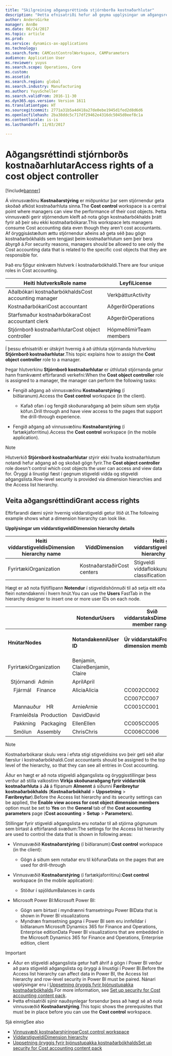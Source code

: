 ```yaml
---
title: "Skilgreining aðgangsréttinda stjórnborða kostnaðarhlutar"
description: "Þetta efnisatriði hefur að geyma upplýsingar um aðgangsréttindi fyrir stjórnborð kostnaðarhlutar."
author: AndersGirke
manager: AnnBe
ms.date: 06/24/2017
ms.topic: article
ms.prod: 
ms.service: dynamics-ax-applications
ms.technology: 
ms.search.form: CAMCostControlWorkspace, CAMParameters
audience: Application User
ms.reviewer: yuyus
ms.search.scope: Operations, Core
ms.custom: 
ms.assetid: 
ms.search.region: global
ms.search.industry: Manufacturing
ms.author: YuyuScheller
ms.search.validFrom: 2016-11-30
ms.dyn365.ops.version: Version 1611
ms.translationtype: HT
ms.sourcegitcommit: 2771a31b5a4d418a27de0ebe1945d1fed2d8d6d6
ms.openlocfilehash: 2ba38ddc5c717df29462e4316dc5045d0eef8c1a
ms.contentlocale: is-is
ms.lasthandoff: 11/03/2017

---
```


# <a name="access-rights-of-a-cost-object-controller"></a><span data-ttu-id="7bbcb-103">Aðgangsréttindi stjórnborðs kostnaðarhlutar</span><span class="sxs-lookup"><span data-stu-id="7bbcb-103">Access rights of a cost object controller</span></span>

[!include[banner](../includes/banner.md)]

<span data-ttu-id="7bbcb-104">Á vinnusvæðinu **Kostnaðarstýring** er miðpunktur þar sem stjórnendur geta skoðað afköst kostnaðarhluta sinna.</span><span class="sxs-lookup"><span data-stu-id="7bbcb-104">The **Cost control** workspace is a central point where managers can view the performance of their cost objects.</span></span> <span data-ttu-id="7bbcb-105">Þetta vinnusvæði gerir stjórnendum kleift að nota gögn kostnaðarbókhalds þrátt fyrir að þeir séu ekki kostnaðarbókarar.</span><span class="sxs-lookup"><span data-stu-id="7bbcb-105">This workspace lets managers consume Cost accounting data even though they aren't cost accountants.</span></span> <span data-ttu-id="7bbcb-106">Af öryggisástæðum ættu stjórnendur aðeins að geta séð þau gögn kostnaðarbókhalds sem tengjast þeim kostnaðarhlutum sem þeir bera ábyrgð á.</span><span class="sxs-lookup"><span data-stu-id="7bbcb-106">For security reasons, managers should be allowed to see only the Cost accounting data that is related to the specific cost objects that they are responsible for.</span></span>

<span data-ttu-id="7bbcb-107">Það eru fjögur einkvæm hlutverk í kostnaðarbókhaldi.</span><span class="sxs-lookup"><span data-stu-id="7bbcb-107">There are four unique roles in Cost accounting.</span></span>

| <span data-ttu-id="7bbcb-108">Heiti hlutverks</span><span class="sxs-lookup"><span data-stu-id="7bbcb-108">Role name</span></span>               | <span data-ttu-id="7bbcb-109">Leyfi</span><span class="sxs-lookup"><span data-stu-id="7bbcb-109">License</span></span>      |
|-------------------------|--------------|
| <span data-ttu-id="7bbcb-110">Aðalbókari kostnaðarbókhalds</span><span class="sxs-lookup"><span data-stu-id="7bbcb-110">Cost accounting manager</span></span> | <span data-ttu-id="7bbcb-111">Verkþáttur</span><span class="sxs-lookup"><span data-stu-id="7bbcb-111">Activity</span></span>     |
| <span data-ttu-id="7bbcb-112">Kostnaðarbókari</span><span class="sxs-lookup"><span data-stu-id="7bbcb-112">Cost accountant</span></span>         | <span data-ttu-id="7bbcb-113">Aðgerðir</span><span class="sxs-lookup"><span data-stu-id="7bbcb-113">Operations</span></span>   |
| <span data-ttu-id="7bbcb-114">Starfsmaður kostnaðarbókara</span><span class="sxs-lookup"><span data-stu-id="7bbcb-114">Cost accountant clerk</span></span>   | <span data-ttu-id="7bbcb-115">Aðgerðir</span><span class="sxs-lookup"><span data-stu-id="7bbcb-115">Operations</span></span>   |
| <span data-ttu-id="7bbcb-116">Stjórnborð kostnaðarhlutar</span><span class="sxs-lookup"><span data-stu-id="7bbcb-116">Cost object controller</span></span>  | <span data-ttu-id="7bbcb-117">Hópmeðlimir</span><span class="sxs-lookup"><span data-stu-id="7bbcb-117">Team members</span></span> |

<span data-ttu-id="7bbcb-118">Í þessu efnisatriði er útskýrt hvernig á að úthluta stjórnanda hlutverkinu **Stjórnborð kostnaðarhlutar**.</span><span class="sxs-lookup"><span data-stu-id="7bbcb-118">This topic explains how to assign the **Cost object controller** role to a manager.</span></span>

<span data-ttu-id="7bbcb-119">Þegar hlutverkinu **Stjórnborð kostnaðarhlutar** er úthlutað stjórnanda getur hann framkvæmt eftirfarandi verkefni:</span><span class="sxs-lookup"><span data-stu-id="7bbcb-119">When the **Cost object controller** role is assigned to a manager, the manager can perform the following tasks:</span></span>

- <span data-ttu-id="7bbcb-120">Fengið aðgang að vinnusvæðinu **Kostnaðarstýring** (í biðlaranum).</span><span class="sxs-lookup"><span data-stu-id="7bbcb-120">Access the **Cost control** workspace (in the client).</span></span>

    - <span data-ttu-id="7bbcb-121">Kafað ofan í og fengið skoðunaraðgang að þeim síðum sem styðja köfun.</span><span class="sxs-lookup"><span data-stu-id="7bbcb-121">Drill through and have view access to the pages that support the drill-through experience.</span></span>

- <span data-ttu-id="7bbcb-122">Fengið aðgang að vinnusvæðinu **Kostnaðarstýring** (í fartækjaforritinu).</span><span class="sxs-lookup"><span data-stu-id="7bbcb-122">Access the **Cost control** workspace (in the mobile application).</span></span>

> [!NOTE]
> <span data-ttu-id="7bbcb-123">Hlutverkið **Stjórnborð kostnaðarhlutar** stýrir ekki hvaða kostnaðarhlutum notandi hefur aðgang að og skoðað gögn fyrir.</span><span class="sxs-lookup"><span data-stu-id="7bbcb-123">The **Cost object controller** role doesn't control which cost objects the user can access and view data for.</span></span> <span data-ttu-id="7bbcb-124">Öryggi á línustigi fæst í gegnum stigveldi vídda og stigveldi aðgangslista.</span><span class="sxs-lookup"><span data-stu-id="7bbcb-124">Row-level security is provided via dimension hierarchies and the Access list hierarchy.</span></span>

## <a name="grant-access-rights"></a><span data-ttu-id="7bbcb-125">Veita aðgangsréttindi</span><span class="sxs-lookup"><span data-stu-id="7bbcb-125">Grant access rights</span></span>
<span data-ttu-id="7bbcb-126">Eftirfarandi dæmi sýnir hvernig víddarstigveldi getur litið út.</span><span class="sxs-lookup"><span data-stu-id="7bbcb-126">The following example shows what a dimension hierarchy can look like.</span></span>

<span data-ttu-id="7bbcb-127">**Upplýsingar um víddarstigveldi**</span><span class="sxs-lookup"><span data-stu-id="7bbcb-127">**Dimension hierarchy details**</span></span>

| <span data-ttu-id="7bbcb-128">Heiti víddarstigveldis</span><span class="sxs-lookup"><span data-stu-id="7bbcb-128">Dimension hierarchy name</span></span> | <span data-ttu-id="7bbcb-129">Vídd</span><span class="sxs-lookup"><span data-stu-id="7bbcb-129">Dimension</span></span>    | <span data-ttu-id="7bbcb-130">Heiti gerðar víddarstigveldis</span><span class="sxs-lookup"><span data-stu-id="7bbcb-130">Dimension hierarchy type name</span></span>      | <span data-ttu-id="7bbcb-131">Stigveldi aðgangslista</span><span class="sxs-lookup"><span data-stu-id="7bbcb-131">Access list hierarchy</span></span> |
|--------------------------|--------------|------------------------------------|-----------------------|
| <span data-ttu-id="7bbcb-132">Fyrirtæki</span><span class="sxs-lookup"><span data-stu-id="7bbcb-132">Organization</span></span>             | <span data-ttu-id="7bbcb-133">Kostnaðarstaðir</span><span class="sxs-lookup"><span data-stu-id="7bbcb-133">Cost centers</span></span> | <span data-ttu-id="7bbcb-134">Stigveldi víddaflokkunar</span><span class="sxs-lookup"><span data-stu-id="7bbcb-134">Dimension classification hierarchy</span></span> | <span data-ttu-id="7bbcb-135">**Já**</span><span class="sxs-lookup"><span data-stu-id="7bbcb-135">**Yes**</span></span>               |

<span data-ttu-id="7bbcb-136">Hægt er að nota flýtiflipann **Notendur** í stigveldishönnuði til að setja eitt eða fleiri notendakenni í hvern hnút.</span><span class="sxs-lookup"><span data-stu-id="7bbcb-136">You can use the **Users** FastTab in the hierarchy designer to insert one or more user IDs on each node.</span></span>

|                                   | <span data-ttu-id="7bbcb-137">Notendur</span><span class="sxs-lookup"><span data-stu-id="7bbcb-137">Users</span></span>            | <span data-ttu-id="7bbcb-138">Svið víddarstaks</span><span class="sxs-lookup"><span data-stu-id="7bbcb-138">Dimension member ranges</span></span>   |                         |
|-----------------------------------|------------------|---------------------------|-------------------------|
| <span data-ttu-id="7bbcb-139">**Hnútar**</span><span class="sxs-lookup"><span data-stu-id="7bbcb-139">**Nodes**</span></span>                         | <span data-ttu-id="7bbcb-140">**Notandakenni**</span><span class="sxs-lookup"><span data-stu-id="7bbcb-140">**User ID**</span></span>      | <span data-ttu-id="7bbcb-141">**Úr víddarstaki**</span><span class="sxs-lookup"><span data-stu-id="7bbcb-141">**From dimension member**</span></span> | <span data-ttu-id="7bbcb-142">**Til víddarstaks**</span><span class="sxs-lookup"><span data-stu-id="7bbcb-142">**To dimension member**</span></span> |
| <span data-ttu-id="7bbcb-143">Fyrirtæki</span><span class="sxs-lookup"><span data-stu-id="7bbcb-143">Organization</span></span>                      | <span data-ttu-id="7bbcb-144">Benjamin, Claire</span><span class="sxs-lookup"><span data-stu-id="7bbcb-144">Benjamin, Claire</span></span> |                           |                         |
| <span data-ttu-id="7bbcb-145">&nbsp;&nbsp;Stjórnandi</span><span class="sxs-lookup"><span data-stu-id="7bbcb-145">&nbsp;&nbsp;Admin</span></span>                 | <span data-ttu-id="7bbcb-146">Apríl</span><span class="sxs-lookup"><span data-stu-id="7bbcb-146">April</span></span>            |                           |                         |
| <span data-ttu-id="7bbcb-147">&nbsp;&nbsp;&nbsp;&nbsp;Fjármál</span><span class="sxs-lookup"><span data-stu-id="7bbcb-147">&nbsp;&nbsp;&nbsp;&nbsp;Finance</span></span>   | <span data-ttu-id="7bbcb-148">Alicia</span><span class="sxs-lookup"><span data-stu-id="7bbcb-148">Alicia</span></span>           | <span data-ttu-id="7bbcb-149">CC002</span><span class="sxs-lookup"><span data-stu-id="7bbcb-149">CC002</span></span>                     | <span data-ttu-id="7bbcb-150">CC003</span><span class="sxs-lookup"><span data-stu-id="7bbcb-150">CC003</span></span>                   |
|                                   |                  | <span data-ttu-id="7bbcb-151">CC007</span><span class="sxs-lookup"><span data-stu-id="7bbcb-151">CC007</span></span>                     | <span data-ttu-id="7bbcb-152">CC007</span><span class="sxs-lookup"><span data-stu-id="7bbcb-152">CC007</span></span>                   |
| <span data-ttu-id="7bbcb-153">&nbsp;&nbsp;&nbsp;&nbsp;Mannauður</span><span class="sxs-lookup"><span data-stu-id="7bbcb-153">&nbsp;&nbsp;&nbsp;&nbsp;HR</span></span>        | <span data-ttu-id="7bbcb-154">Arnie</span><span class="sxs-lookup"><span data-stu-id="7bbcb-154">Arnie</span></span>            | <span data-ttu-id="7bbcb-155">CC001</span><span class="sxs-lookup"><span data-stu-id="7bbcb-155">CC001</span></span>                     | <span data-ttu-id="7bbcb-156">CC001</span><span class="sxs-lookup"><span data-stu-id="7bbcb-156">CC001</span></span>                   |
| <span data-ttu-id="7bbcb-157">&nbsp;&nbsp;Framleiðsla</span><span class="sxs-lookup"><span data-stu-id="7bbcb-157">&nbsp;&nbsp;Production</span></span>            | <span data-ttu-id="7bbcb-158">David</span><span class="sxs-lookup"><span data-stu-id="7bbcb-158">David</span></span>            |                           |                         |
| <span data-ttu-id="7bbcb-159">&nbsp;&nbsp;&nbsp;&nbsp;Pakkning</span><span class="sxs-lookup"><span data-stu-id="7bbcb-159">&nbsp;&nbsp;&nbsp;&nbsp;Packaging</span></span> | <span data-ttu-id="7bbcb-160">Ellen</span><span class="sxs-lookup"><span data-stu-id="7bbcb-160">Ellen</span></span>            | <span data-ttu-id="7bbcb-161">CC005</span><span class="sxs-lookup"><span data-stu-id="7bbcb-161">CC005</span></span>                     | <span data-ttu-id="7bbcb-162">CC005</span><span class="sxs-lookup"><span data-stu-id="7bbcb-162">CC005</span></span>                   |
| <span data-ttu-id="7bbcb-163">&nbsp;&nbsp;&nbsp;&nbsp;Smölun</span><span class="sxs-lookup"><span data-stu-id="7bbcb-163">&nbsp;&nbsp;&nbsp;&nbsp;Assembly</span></span>  | <span data-ttu-id="7bbcb-164">Chris</span><span class="sxs-lookup"><span data-stu-id="7bbcb-164">Chris</span></span>            | <span data-ttu-id="7bbcb-165">CC006</span><span class="sxs-lookup"><span data-stu-id="7bbcb-165">CC006</span></span>                     | <span data-ttu-id="7bbcb-166">CC006</span><span class="sxs-lookup"><span data-stu-id="7bbcb-166">CC006</span></span>                   |

> [!NOTE]
> <span data-ttu-id="7bbcb-167">Kostnaðarbókarar skulu vera í efsta stigi stigveldisins svo þeir geti séð allar færslur í kostnaðarbókhaldi.</span><span class="sxs-lookup"><span data-stu-id="7bbcb-167">Cost accountants should be assigned to the top level of the hierarchy, so that they can see all entries in Cost accounting.</span></span>

<span data-ttu-id="7bbcb-168">Áður en hægt er að nota stigveldi aðgangslista og öryggisstillingar þess verður að stilla valkostinn **Virkja skoðunaraðgang fyrir víddarstök kostnaðarhluta** á **Já** á flipanum **Almennt** á síðunni **Færibreytur kostnaðarbókhalds** (**Kostnaðarbókhald** > **Uppsetning** > **Færibreytur**).</span><span class="sxs-lookup"><span data-stu-id="7bbcb-168">Before the Access list hierarchy and its security settings can be applied, the **Enable view access for cost object dimension members** option must be set to **Yes** on the **General** tab of the **Cost accounting parameters** page (**Cost accounting** > **Setup** > **Parameters**).</span></span>

<span data-ttu-id="7bbcb-169">Stillingar fyrir stigveldi aðgangslista eru notaðar til að stjórna gögnunum sem birtast á eftirfarandi svæðum:</span><span class="sxs-lookup"><span data-stu-id="7bbcb-169">The settings for the Access list hierarchy are used to control the data that is shown in following areas:</span></span>

- <span data-ttu-id="7bbcb-170">Vinnusvæðið **Kostnaðarstýring** (í biðlaranum):</span><span class="sxs-lookup"><span data-stu-id="7bbcb-170">**Cost control** workspace (in the client):</span></span>

    - <span data-ttu-id="7bbcb-171">Gögn á síðum sem notaðar eru til köfunar</span><span class="sxs-lookup"><span data-stu-id="7bbcb-171">Data on the pages that are used for drill-through</span></span>

- <span data-ttu-id="7bbcb-172">Vinnusvæðið **Kostnaðarstýring** (í fartækjaforritinu):</span><span class="sxs-lookup"><span data-stu-id="7bbcb-172">**Cost control** workspace (in the mobile application):</span></span>

    - <span data-ttu-id="7bbcb-173">Stöður í spjöldum</span><span class="sxs-lookup"><span data-stu-id="7bbcb-173">Balances in cards</span></span>

- <span data-ttu-id="7bbcb-174">Microsoft Power BI:</span><span class="sxs-lookup"><span data-stu-id="7bbcb-174">Microsoft Power BI:</span></span>

    - <span data-ttu-id="7bbcb-175">Gögn sem birtast í myndrænni framsetningu Power BI</span><span class="sxs-lookup"><span data-stu-id="7bbcb-175">Data that is shown in Power BI visualizations</span></span>
    - <span data-ttu-id="7bbcb-176">Myndræn framsetning gagna í Power BI sem eru innfelldar í biðlaranum Microsoft Dynamics 365 for Finance and Operations, Enterprise edition</span><span class="sxs-lookup"><span data-stu-id="7bbcb-176">Data Power BI visualizations that are embedded in the Microsoft Dynamics 365 for Finance and Operations, Enterprise edition, client</span></span>

> [!IMPORTANT]
> - <span data-ttu-id="7bbcb-177">Áður en stigveldi aðgangslista getur haft áhrif á gögn í Power BI verður að para stigveldi aðgangslista og öryggi á línustigi í Power BI.</span><span class="sxs-lookup"><span data-stu-id="7bbcb-177">Before the Access list hierarchy can affect data in Power BI, the Access list hierarchy and row-level security in Power BI must be paired.</span></span> <span data-ttu-id="7bbcb-178">Nánari upplýsingar eru í [Uppsetning öryggis fyrir þjónustupakka kostnaðarbókhalds](../../dev-itpro/analytics/setup-security-cost-accounting-content-pack.md).</span><span class="sxs-lookup"><span data-stu-id="7bbcb-178">For more information, see [Set up security for Cost accounting content pack](../../dev-itpro/analytics/setup-security-cost-accounting-content-pack.md).</span></span>
> - <span data-ttu-id="7bbcb-179">Þetta efnisatriði sýnir nauðsynlegar forsendur þess að hægt sé að nota vinnusvæðið **Kostnaðarstýring**.</span><span class="sxs-lookup"><span data-stu-id="7bbcb-179">This topic shows the prerequisites that must be in place before you can use the **Cost control** workspace.</span></span>

<span data-ttu-id="7bbcb-180">Sjá einnig</span><span class="sxs-lookup"><span data-stu-id="7bbcb-180">See also</span></span>

- [<span data-ttu-id="7bbcb-181">Vinnusvæði kostnaðarstýringar</span><span class="sxs-lookup"><span data-stu-id="7bbcb-181">Cost control workspace</span></span>](cost-control-workspace.md)
- [<span data-ttu-id="7bbcb-182">Víddarstigveldi</span><span class="sxs-lookup"><span data-stu-id="7bbcb-182">Dimension hierarchy</span></span>](dimension-hierarchy.md)
- [<span data-ttu-id="7bbcb-183">Uppsetning öryggis fyrir þjónustupakka kostnaðarbókhalds</span><span class="sxs-lookup"><span data-stu-id="7bbcb-183">Set up security for Cost accounting content pack</span></span>](../../dev-itpro/analytics/setup-security-cost-accounting-content-pack.md)

